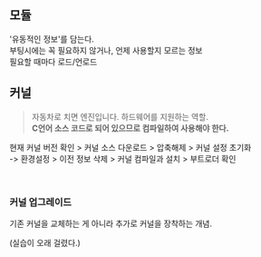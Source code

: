 ## 모듈
'유동적인 정보'를 담는다.  
부팅시에는 꼭 필요하지 않거나, 언제 사용할지 모르는 정보  
필요할 때마다 로드/언로드  

## 커널
> 자동차로 치면 엔진입니다.
하드웨어를 지원하는 역할.  
**C언어 소스 코드로 되어 있으므로 컴파일하여 사용해야 한다.**  

현재 커널 버전 확인 > 커널 소스 다운로드 > 압축해제 > 커널 설정 초기화   
-> 환경설정 > 이전 정보 삭제 > 커널 컴파일과 설치 > 부트로더 확인

&nbsp;  

### 커널 업그레이드  
기존 커널을 교체하는 게 아니라 추가로 커널을 장착하는 개념.  

(실습이 오래 걸렸다.)
